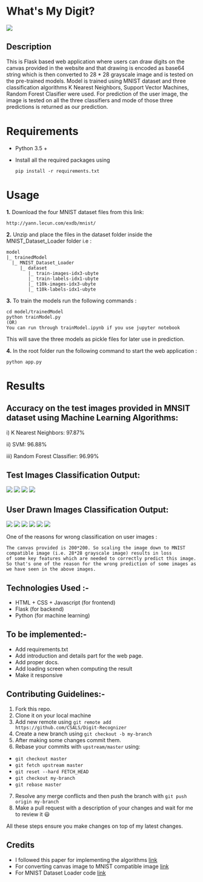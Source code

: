 # What's My Digit?

![](assets/demo.gif)

## Description
This is Flask based web application where users can draw digits on the canvas provided in the website and that drawing is encoded as base64 string which is then converted to 28 * 28 grayscale image and is tested on the pre-trained models.
Model is trained using MNIST dataset and three classification algorithms K Nearest Neighbors, Support Vector Machines, Random Forest Clasifier were used.
For prediction of the user image, the image is tested on all the three classifiers and mode of those three predictions is returned as our prediction.
# Requirements

* Python 3.5 +
* Install all the required packages using

  ```
  pip install -r requirements.txt
  ```

# Usage

**1.** Download the four MNIST dataset files from this link:

```
http://yann.lecun.com/exdb/mnist/
```

**2.** Unzip and place the files in the dataset folder inside the MNIST_Dataset_Loader folder i.e :

```
model
|_ trainedModel
  |_ MNIST_Dataset_Loader
     |_ dataset
        |_ train-images-idx3-ubyte
        |_ train-labels-idx1-ubyte
        |_ t10k-images-idx3-ubyte
        |_ t10k-labels-idx1-ubyte
```
**3.** To train the models run the following commands :

```
cd model/trainedModel
python trainModel.py
(OR)
You can run through trainModel.ipynb if you use jupyter notebook
```
This will save the three models as pickle files for later use in prediction.

**4.** In the root folder run the following command to start the web application :

```
python app.py
```


# Results

## Accuracy on the test images provided in MNSIT dataset using Machine Learning Algorithms:

i)	 K Nearest Neighbors: 97.87%

ii)	 SVM:	96.88%

iii) Random Forest Classifier:	96.99%


## Test Images Classification Output:

![](assets/testImage/g1.JPG) ![](assets/testImage/g2.JPG) ![](assets/testImage/g3.JPG) ![](assets/testImage/g4.JPG)

## User Drawn Images Classification Output:

![](assets/userImage/1.JPG) ![](assets/userImage/2.JPG) ![](assets/userImage/3.JPG) ![](assets/userImage/4.JPG) ![](assets/userImage/5.JPG) ![](assets/userImage/6.JPG)

One of the reasons for wrong classification on user images :
```
The canvas provided is 200*200. So scaling the image down to MNIST compatible image (i.e. 28*28 grayscale image) results in loss
of some key features which are needed to correctly predict this image. So that's one of the reason for the wrong prediction of some images as we have seen in the above images.
```
## Technologies Used :-
- HTML + CSS + Javascript (for frontend)
- Flask (for backend)
- Python (for machine learning)

## To be implemented:-
- Add requirements.txt
- Add introduction and details part for the web page.
- Add proper docs.
- Add loading screen when computing the result
- Make it responsive

## Contributing Guidelines:-
1. Fork this repo.
2. Clone it on your local machine
3. Add new remote using `git remote add https://github.com/CSALS/Digit-Recognizer`
4. Create a new branch using `git checkout -b my-branch`
5. After making some changes commit them.
6. Rebase your commits with `upstream/master` using:
  - `git checkout master`
  - `git fetch upstream master`
  - `git reset --hard FETCH_HEAD`
  - `git checkout my-branch`
  - `git rebase master`
7. Resolve any merge conflicts and then push the branch with `git push origin my-branch`
8. Make a pull request with a description of your changes and wait for me to review it 😃 

All these steps ensure you make changes on top of my latest changes.

## Credits
- I followed this paper for implementing the algorithms [link](http://ijarcet.org/wp-content/uploads/IJARCET-VOL-6-ISSUE-7-990-997.pdf)
- For converting canvas image to MNIST compatible image [link](https://medium.com/@ashok.tankala/build-the-mnist-model-with-your-own-handwritten-digits-using-tensorflow-keras-and-python-f8ec9f871fd3)
- For MNIST Dataset Loader code [link](https://github.com/anujdutt9/Handwritten-Digit-Recognition-using-Deep-Learning/tree/master/MNIST_Dataset_Loader)
